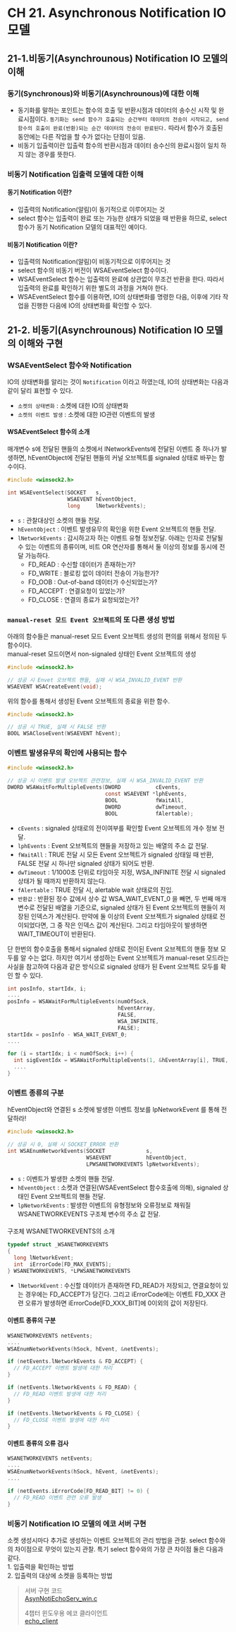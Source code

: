 # CH 21. Asynchronous Notification IO 모델

## 21-1.비동기(Asynchrounous) Notification IO 모델의 이해

### 동기(Synchronous)와 비동기(Asynchrounous)에 대한 이해

-   동기화를 말하는 포인트는 함수의 호출 및 반환시점과 데이터의 송수신 시작 및 완료시점이다. `동기화는 send 함수가 호출되는 순간부터 데이터의 전송이 시작되고, send 함수의 호출이 완료(반환)되는 순간 데이터의 전송이 완료된다.` 따라서 함수가 호출된 동안에는 다른 작업을 할 수가 없다는 단점이 있음.<br>
-   비동기 입출력이란 입출력 함수의 반환시점과 데이터 송수신의 완료시점이 일치 하지 않는 경우를 뜻한다.

### 비동기 Notification 입출력 모델에 대한 이해

#### 동기 Notification 이란?

-   입출력의 Notification(알림)이 동기적으로 이루어지는 것
-   select 함수는 입출력이 완료 또는 가능한 상태가 되었을 때 반환을 하므로, select 함수가 동기 Notification 모델의 대표적인 예이다.

#### 비동기 Notification 이란?

-   입출력의 Notification(알림)이 비동기적으로 이루어지는 것
-   select 함수의 비동기 버전이 WSAEventSelect 함수이다.
-   WSAEventSelect 함수는 입출력의 완료에 상관없이 무조건 반환을 한다. 따라서 입출력의 완료를 확인하기 위한 별도의 과정을 거쳐야 한다.
-   WSAEventSelect 함수를 이용하면, IO의 상태변화를 명령한 다음, 이후에 기타 작업을 진행한 다음에 IO의 상태변화를 확인할 수 있다.

## 21-2. 비동기(Asynchrounous) Notification IO 모델의 이해와 구현

### WSAEventSelect 함수와 Notification

IO의 상태변화를 알리는 것이 `Notification` 이라고 하였는데, IO의 상태변화는 다음과 같이 달리 표현할 수 있다.

-   `소켓의 상태변화` : 소켓에 대한 IO의 상태변화
-   `소켓의 이벤트 발생` : 소켓에 대한 IO관련 이벤트의 발생

#### WSAEventSelect 함수의 소개

매개변수 s에 전달된 핸들의 소켓에서 lNetworkEvents에 전달된 이벤트 중 하나가 발생하면, hEventObject에 전달된 핸들의 커널 오브젝트를 signaled 상태로 바꾸는 함수이다.<br>

```c
#include <winsock2.h>

int WSAEventSelect(SOCKET   s,
                   WSAEVENT hEventObject,
                   long     lNetworkEvents);
```

-   `s` : 관찰대상인 소켓의 핸들 전달.
-   `hEventObject` : 이벤트 발생유무의 확인을 위한 Event 오브젝트의 핸들 전달.
-   `lNetworkEvents` : 감시하고자 하는 이벤트 유형 정보전달. 아래는 인자로 전달될 수 있는 이벤트의 종류이며, 비트 OR 연산자를 통해서 둘 이상의 정보를 동시에 전달 가능하다.
    -   FD_READ : 수신할 데이터가 존재하는가?
    -   FD_WRITE : 블로킹 없이 데이터 전송이 가능한가?
    -   FD_OOB : Out-of-band 데이터가 수신되었는가?
    -   FD_ACCEPT : 연결요청이 있었는가?
    -   FD_CLOSE : 연결의 종료가 요청되었는가?

### `manual-reset 모드 Event 오브젝트`의 또 다른 생성 방법

아래의 함수들은 manual-reset 모드 Event 오브젝트 생성의 편의를 위해서 정의된 두 함수이다.<br>
manual-reset 모드이면서 non-signaled 상태인 Event 오브젝트의 생성

```c
#include <winsock2.h>

// 성공 시 Envet 오브젝트 핸들, 실패 시 WSA_INVALID_EVENT 반환
WSAEVENT WSACreateEvent(void);
```

위의 함수를 통해서 생성된 Event 오브젝트의 종료을 위한 함수.

```c
#include <winsock2.h>

// 성공 시 TRUE, 실패 시 FALSE 반환
BOOL WSACloseEvent(WSAEVENT hEvent);
```

### 이벤트 발생유무의 확인에 사용되는 함수

```c
#include <winsock2.h>

// 성공 시 이벤트 발생 오브젝트 관련정보, 실패 시 WSA_INVALID_EVENT 반환
DWORD WSAWaitForMultipleEvents(DWORD           cEvents,
                               const WSAEVENT *lphEvents,
                               BOOL            fWaitAll,
                               DWORD           dwTimeout,
                               BOOL            fAlertable);
```

-   `cEvents` : signaled 상태로의 전이여부를 확인할 Event 오브젝트의 개수 정보 전달.
-   `lphEvents` : Event 오브젝트의 핸들을 저장하고 있는 배열의 주소 값 전달.
-   `fWaitAll` : TRUE 전달 시 모든 Event 오브젝트가 signaled 상태일 때 반환, FALSE 전달 시 하나만 signaled 상태가 되어도 반환.
-   `dwTimeout` : 1/1000초 단위로 타임아웃 지정, WSA_INFINITE 전달 시 signaled 상태가 될 때까지 반환하지 않는다.
-   `fAlertable` : TRUE 전달 시, alertable wait 상태로의 진입.
-   `반환값` : 반환된 정수 값에서 상수 값 WSA_WAIT_EVENT_0 을 빼면, 두 번째 매개변수로 전달된 배열을 기준으로, signaled 상태가 된 Event 오브젝트의 핸들이 저장된 인덱스가 계산된다. 만약에 둘 이상의 Event 오브젝트가 signaled 상태로 전이되었다면, 그 중 작은 인덱스 값이 계산된다. 그리고 타임아웃이 발생하면 WAIT_TIMEOUT이 반환된다.

단 한번의 함수호출을 통해서 signaled 상태로 전이된 Event 오브젝트의 핸들 정보 모두를 알 수는 없다. 하지만 여기서 생성하는 Event 오브젝트가 manual-reset 모드라는 사실을 참고하여 다음과 같은 방식으로 signaled 상태가 된 Event 오브젝트 모두를 확인 할 수 있다.

```c
int posInfo, startIdx, i;
....
posInfo = WSAWaitForMultipleEvents(numOfSock,
                                   hEventArray,
                                   FALSE,
                                   WSA_INFINITE,
                                   FALSE);
startIdx = posInfo - WSA_WAIT_EVENT_0;
....

for (i = startIdx; i < numOfSock; i++) {
  int sigEventIdx = WSAWaitForMultipleEvents(1, &hEventArray[i], TRUE, 0, FALSE);
  ....
}
```

### 이벤트 종류의 구분

hEventObject와 연결된 s 소켓에 발생한 이벤트 정보를 lpNetworkEvent 를 통해 전달하라!

```c
#include <winsock2.h>

// 성공 시 0, 실패 시 SOCKET_ERROR 반환
int WSAEnumNetworkEvents(SOCKET             s,
                         WSAEVENT           hEventObject,
                         LPWSANETWORKEVENTS lpNetworkEvents);
```

-   `s` : 이벤트가 발생한 소켓의 핸들 전달.
-   `hEventObject` : 소켓과 연결된(WSAEventSelect 함수호출에 의해), signaled 상태인 Event 오브젝트의 핸들 전달.
-   `lpNetworkEvents` : 발생한 이벤트의 유형정보와 오류정보로 채워질 WSANETWORKEVENTS 구조체 변수의 주소 값 전달.

####

구조체 WSANETWORKEVENTS의 소개

```c
typedef struct _WSANETWORKEVENTS
{
  long lNetworkEvent;
  int  iErrorCode[FD_MAX_EVENTS];
} WSANETWORKEVENTS, *LPWSANETWORKEVENTS
```

-   `lNetworkEvent` : 수신할 데이터가 존재하면 FD_READ가 저장되고, 연결요청이 있는 경우에는 FD_ACCEPT가 담긴다. 그리고 iErrorCode에는 이벤트 FD_XXX 관련 오류가 발생하면 iErrorCode[FD_XXX_BIT]에 0이외의 값이 저장된다.

#### 이벤트 종류의 구분

```c
WSANETWORKEVENTS netEvents;
....
WSAEnumNetworkEvents(hSock, hEvent, &netEvents);

if (netEvents.lNetworkEvents & FD_ACCEPT) {
  // FD_ACCEPT 이벤트 발생에 대한 처리
}

if (netEvents.lNetworkEvents & FD_READ) {
  // FD_READ 이벤트 발생에 대한 처리
}

if (netEvents.lNetworkEvents & FD_CLOSE) {
  // FD_CLOSE 이벤트 발생에 대한 처리
}
```

#### 이벤트 종류의 오류 검사

```c
WSANETWORKEVENTS netEvents;
....
WSAEnumNetworkEvents(hSock, hEvent, &netEvents);
....

if (netEvents.iErrorCode[FD_READ_BIT] != 0) {
  // FD_READ 이벤트 관련 오류 발생
}
```

### 비동기 Notification IO 모델의 에코 서버 구현

소켓 생성시마다 추가로 생성하는 이벤트 오브젝트의 관리 방법을 관찰. select 함수와의 차이점으로 무엇이 있는지 관찰. 특기 select 함수와의 가장 큰 차이점 둘은 다음과 같다.<br>
1\. 입출력을 확인하는 방법<br>
2\. 입출력의 대상에 소켓을 등록하는 방법

> 서버 구현 코드<br>
> [AsynNotiEchoServ_win.c](https://github.com/wheejinv/C-TCPIP-Practice/blob/master/Window/21_Asynchronous%20Notification%20IO%EB%AA%A8%EB%8D%B8_1_AsynNotiEchoServ/AsynNotiEchoServ_win.c)
>
> 4챕터 윈도우용 에코 클라이언트<br>
> [echo_client](https://github.com/wheejinv/C-TCPIP-Practice/blob/master/Window/04_TCP%20%EA%B8%B0%EB%B0%98%20%EC%84%9C%EB%B2%84_%ED%81%B4%EB%9D%BC%EC%9D%B4%EC%96%B8%ED%8A%B8_client/echo_client.c)
